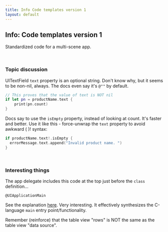 ```yaml
---
title: Info Code templates version 1
layout: default
---
```


## Info: Code templates version 1

Standardized code for a multi-scene app.

<br>

### Topic discussion

UITextField `text` property is an optional string. Don't know why, but it seems to be non-nil, always. The docs even say it's `@""` by default. 

```swift
// This proves that the value of text is NOT nil
if let pn = productName.text {
    print(pn.count)
}
```

Docs say to use the `isEmpty` property, instead of looking at count. It's faster and better. Use it like this - force-unwrap the `text` property to avoid awkward ( )! syntax:

```swift
if productName.text!.isEmpty {
  errorMessage.text.append("Invalid product name. ")
}
```

<br>

### Interesting things

The app delegate includes this code at the top just before the `class` definition...

`@UIApplicationMain`

See the explanation [here](https://stackoverflow.com/a/30081440). Very interesting. It effectively synthesizes the C-language `main` entry point/functionality. 

Remember (reinforce) that the table view "rows" is NOT the same as the table view "data source". 

<br>
